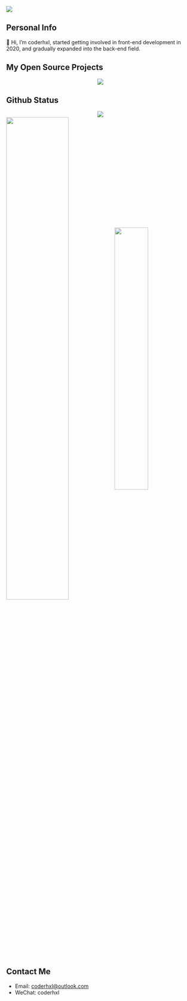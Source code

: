 <!-- <p align="center"><b>2020 —— now</b></p> -->
 
<a href="https://github.com/coder-hxl">
  <img src="https://readme-typing-svg.herokuapp.com/?color=0C697A&lines=Welcome+to+coderhxl%27s+github+profile+!" />
</a>

## Personal Info
<p>👋 Hi, I’m coderhxl, started getting involved in front-end development in 2020, and gradually expanded into the back-end field.</p>


## My Open Source Projects
<div align="center"><a href="https://github.com/coder-hxl/x-crawl"><img src="https://github-readme-stats.vercel.app/api/pin/?username=coder-hxl&repo=x-crawl&show_owner=true&hide_border=false" /></a></div>


## Github Status
<a href="https://github.com/coder-hxl">
  <div align="center"><img src="https://github-readme-streak-stats.herokuapp.com/?user=coder-hxl&hide_border=true" /></div>
  <img width="57.5%" align="center" src="https://github-readme-stats-git-masterrstaa-rickstaa.vercel.app/api?username=coder-hxl&show_icons=true&rank_icon=github&hide_border=true&hide_title=true" /><img width="42.4%" align="center" src="https://github-readme-stats.vercel.app/api/top-langs/?username=coder-hxl&layout=compact&hide_border=true&hide_title=true" />
</a>

## Contact Me
- Email: coderhxl@outlook.com
- WeChat: coderhxl



<!--
<div align="center">
 <code><img height=30 align="center" src="https://avatars.githubusercontent.com/u/9919?s=200&v=4" /></code>
</div>
<div align="center">
 <code><img height=30 src="https://raw.githubusercontent.com/github/explore/80688e429a7d4ef2fca1e82350fe8e3517d3494d/topics/javascript/javascript.png" /></code>
 <code><img height=30 src="https://raw.githubusercontent.com/github/explore/80688e429a7d4ef2fca1e82350fe8e3517d3494d/topics/typescript/typescript.png" /></code>
 <code><img height=30 src="https://raw.githubusercontent.com/github/explore/80688e429a7d4ef2fca1e82350fe8e3517d3494d/topics/vue/vue.png" /></code>
 <code><img height=30 src="https://raw.githubusercontent.com/github/explore/80688e429a7d4ef2fca1e82350fe8e3517d3494d/topics/react/react.png" /></code>
 <code><img height=30 src="https://raw.githubusercontent.com/github/explore/80688e429a7d4ef2fca1e82350fe8e3517d3494d/topics/webpack/webpack.png" /></code>
 <code><img height=30 src="https://avatars.githubusercontent.com/u/65625612?s=200&v=4" /></code>
 <code><img height=30 src="https://avatars.githubusercontent.com/u/12554859?s=200&v=4" /></code>
 <code><img height=30 src="https://avatars.githubusercontent.com/u/40269642?s=200&v=4" /></code>
</div> 
<div align="center">
 <code><img height=30 src="https://raw.githubusercontent.com/github/explore/80688e429a7d4ef2fca1e82350fe8e3517d3494d/topics/nodejs/nodejs.png" /></code>
 <code><img height=30 src="https://raw.githubusercontent.com/github/explore/80688e429a7d4ef2fca1e82350fe8e3517d3494d/topics/express/express.png" /></code>
 <code><img height=30 src="https://raw.githubusercontent.com/github/explore/80688e429a7d4ef2fca1e82350fe8e3517d3494d/topics/koa/koa.png" /></code>
</div>
<div align="center">
 <code><img height=30 src="https://raw.githubusercontent.com/github/explore/80688e429a7d4ef2fca1e82350fe8e3517d3494d/topics/mysql/mysql.png" /></code>
</div> 
-->

<!-- <img align="right" width="255px" alt="GIF" src="https://i.pinimg.com/originals/e4/26/70/e426702edf874b181aced1e2fa5c6cde.gif" /> -->


